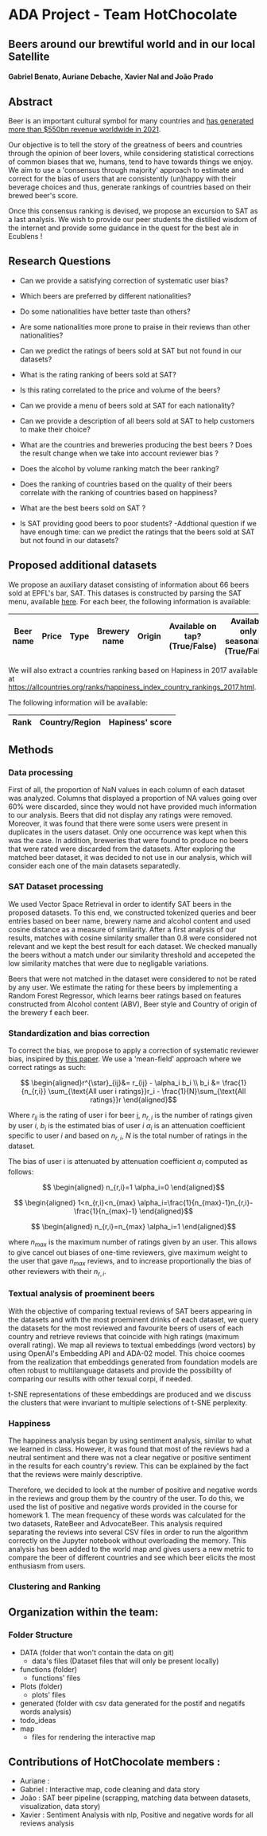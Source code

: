 # ADA Project - Team HotChocolate
## Beers around our brewtiful world and in our local Satellite 
#### Gabriel Benato, Auriane Debache, Xavier Nal and João Prado

## Abstract 

Beer is an important cultural symbol for many countries and [has generated more than $550bn revenue worldwide in 2021](https://www.statista.com/outlook/cmo/alcoholic-drinks/beer/worldwide#revenue).

Our objective is to tell the story of the greatness of beers and countries through the opinion of beer lovers, while considering statistical corrections of common biases that we, humans, tend to have towards things we enjoy. We aim to use a 'consensus through majority' approach to estimate and correct for the bias of users that are consistently (un)happy with their beverage choices and thus, generate rankings of countries based on their brewed beer's score.

Once this consensus ranking is devised, we propose an excursion to SAT as a last analysis. We wish to provide our peer students the distilled wisdom of the internet and provide some guidance in the quest for the best ale in Ecublens !

## Research Questions

- Can we provide a satisfying correction of systematic user bias?
- Which beers are preferred by different nationalities? 
- Do some nationalities have better taste than others?
- Are some nationalities more prone to praise in their reviews than other nationalities?
- Can we predict the ratings of beers sold at SAT but not found in our datasets?
- What is the rating ranking of beers sold at SAT?
- Is this rating correlated to the price and volume of the beers?
- Can we provide a menu of beers sold at SAT for each nationality? 
- Can we provide a description of all beers sold at SAT to help customers to make their choice?


- What are the countries and breweries producing the best beers ? Does the result change when we take into account reviewer bias ?
- Does the alcohol by volume ranking match the beer ranking?
- Does the ranking of countries based on the quality of their beers correlate with the ranking of countries based on happiness?
- What are the best beers sold on SAT ? 
- Is SAT providing good beers to poor students? 
-Addtional question if we have enough time: can we predict the ratings that the beers sold at SAT but not found in our datasets?
  
## Proposed additional datasets

We propose an auxiliary dataset consisting of information about 66 beers sold at EPFL's bar, SAT. This datases is constructed by parsing the SAT menu, available [here](https://satellite.bar/bar/). For each beer, the following information is available: 

| Beer name | Price | Type | Brewery name | Origin | Available on tap? (True/False) | Available only seasonally? (True/False) | ABV | Serving volume |
|-----------|-------|------|--------------|--------|------------------|---------------------------|-----|----------------|

We will also extract a countries ranking based on Hapiness in 2017 available at https://allcountries.org/ranks/happiness_index_country_rankings_2017.html.

The following information will be available:

| Rank | Country/Region | Hapiness' score |
|------|----------------|-----------------|

## Methods

### Data processing

First of all, the proportion of NaN values in each column of each dataset was analyzed. Columns that displayed a proportion of NA values going over 60% were discarded, since they would not have provided much information to our analysis. Beers that did not display any ratings were removed. Moreover, it was found that there were some users were present in duplicates in the users dataset. Only one occurrence was kept when this was the case. In addition, breweries that were found to produce no beers that were rated were discarded from the datasets. After exploring the matched beer dataset, it was decided to not use in our analysis, which will consider each one of the main datasets separatedly.

### SAT Dataset processing

We used Vector Space Retrieval in order to identify SAT beers in the proposed datasets. To this end, we constructed tokenized queries and beer entries based on beer name, brewery name and alcohol content and used cosine distance as a measure of similarity. After a first analysis of our results, matches with cosine similarity smaller than 0.8 were considered not relevant and we kept the best result for each dataset. We checked manually the beers without a match under our similarity threshold and accepeted the low similarity matches that were due to negligable variations.

Beers that were not matched in the dataset were considered to not be rated by any user. We estimate the rating for these beers by implementing a Random Forest Regressor, which learns beer ratings based on features constructed from Alcohol content (ABV), Beer style and Country of origin of the brewery f each beer.


### Standardization and bias correction


To correct the bias, we propose to apply a correction of systematic reviewer bias, insipired by [this paper](https://krisjensen.github.io/files/bias_blog.pdf). We use a 'mean-field' approach where we correct ratings as such: 

$$ \begin{aligned}r^{\star}_{ij}&= r_{ij} - \alpha_i b_i \\
b_i &= \frac{1}{n_{r,i}} \sum_{\text{All user i ratings}}r_i - \frac{1}{N}\sum_{\text{All ratings}}r 
\end{aligned}$$

Where $r_{ij}$ is the rating of user i for beer j, $n_{r,i}$ is the number of ratings given by user $i$, $b_i$ is the estimated bias of user $i$ $\alpha_i$ is an attenuation coefficient specific to user $i$ and based on $n_{r,i}$, $N$ is the total number of ratings in the dataset. 

The bias of user i is attenuated by attenuation coefficient $\alpha_i$ computed as follows:

$$ \begin{aligned} n_{r,i}=1 \alpha_i=0 \end{aligned}$$

$$ \begin{aligned} 1<n_{r,i}<n_{max} \alpha_i=\frac{1}{n_{max}-1}n_{r,i}-\frac{1}{n_{max}-1} \end{aligned}$$

$$ \begin{aligned} n_{r,i}=n_{max} \alpha_i=1 \end{aligned}$$


where $n_{max}$ is the maximum number of ratings given by an user. This allows to give cancel out biases of one-time reviewers, give maximum weight to the user that gave $n_{max}$ reviews, and to increase proportionally the bias of other reviewers with their $n_{r,i}$.

### Textual analysis of proeminent beers

With the objective of comparing textual reviews of SAT beers appearing in the datasets and with the most proeminent drinks of each dataset, we query the datasets for the most reviewed and favourite beers of users of each country and retrieve reviews that coincide with high ratings (maximum overall rating). We map all reviews to textual embeddings (word vectors) by using OpenAI's Embedding API and ADA-02 model. This choice coomes from the realization that embeddings generated from foundation models are often robust to multilanguage datasets and provide the possibility of comparing our results with other texual corpi, if needed. 

t-SNE representations of these embeddings are produced and we discuss the clusters that were invariant to multiple selections of t-SNE perplexity.

### Happiness 

The happiness analysis began by using sentiment analysis, similar to what we learned in class. However, it was found that most of the reviews had a neutral sentiment and there was not a clear negative or positive sentiment in the results for each country's review. This can be explained by the fact that the reviews were mainly descriptive.

Therefore, we decided to look at the number of positive and negative words in the reviews and group them by the country of the user. To do this, we used the list of positive and negative words provided in the course for homework 1. The mean frequency of these words was calculated for the two datasets, RateBeer and AdvocateBeer. This analysis required separating the reviews into several CSV files in order to run the algorithm correctly on the Jupyter notebook without overloading the memory. This analysis has been added to the world map and gives users a new metric to compare the beer of different countries and see which beer elicits the most enthusiasm from users.

### Clustering and Ranking

## Organization within the team:

 ### Folder Structure

 - DATA (folder that won't contain the data on git)
   - data's files (Dataset files that will only be present locally)
 - functions (folder)
   - functions' files
 - Plots (folder)
   - plots' files
 - generated (folder with csv data generated for the postif and negatifs words analysis)
 - todo_ideas
 - map
   - files for rendering the interactive map


## Contributions of HotChocolate members :

- Auriane :
- Gabriel : Interactive map, code cleaning and data story
- João : SAT beer pipeline (scrapping, matching data between datasets, visualization, data story)
- Xavier : Sentiment Analysis with nlp, Positive and negative words for all reviews analysis

